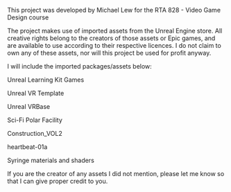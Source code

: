 This project was developed by Michael Lew for the RTA 828 - Video Game Design course

The project makes use of imported assets from the Unreal Engine store. 
All creative rights belong to the creators of those assets or Epic games, and are available to use according to their respective licences.
I do not claim to own any of these assets, nor will this project be used for profit anyway.

I will include the imported packages/assets below:

Unreal Learning Kit Games

Unreal VR Template

Unreal VRBase

Sci-Fi Polar Facility

Construction_VOL2

heartbeat-01a

Syringe materials and shaders


If you are the creator of any assets I did not mention, please let me know so that I can give proper credit to you.
